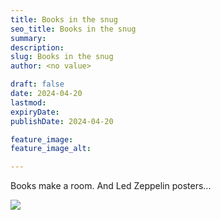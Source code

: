 ```yaml
---
title: Books in the snug
seo_title: Books in the snug
summary: 
description: 
slug: Books in the snug
author: <no value>

draft: false
date: 2024-04-20
lastmod: 
expiryDate: 
publishDate: 2024-04-20

feature_image: 
feature_image_alt: 

---
```

Books make a room. And Led Zeppelin posters...

![](/images/6917.jpeg)